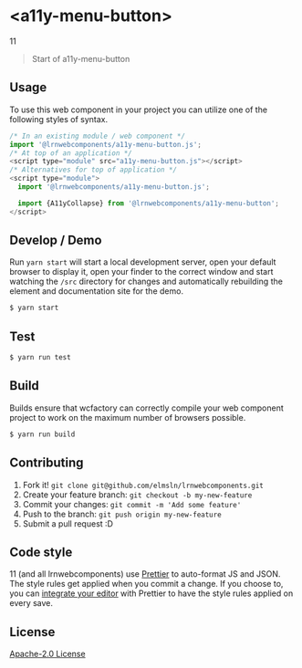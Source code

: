 # &lt;a11y-menu-button&gt;

11
> Start of a11y-menu-button

## Usage
To use this web component in your project you can utilize one of the following styles of syntax.

```js
/* In an existing module / web component */
import '@lrnwebcomponents/a11y-menu-button.js';
/* At top of an application */
<script type="module" src="a11y-menu-button.js"></script>
/* Alternatives for top of application */
<script type="module">
  import '@lrnwebcomponents/a11y-menu-button.js';

  import {A11yCollapse} from '@lrnwebcomponents/a11y-menu-button';
</script>
```

## Develop / Demo
Run `yarn start` will start a local development server, open your default browser to display it, open your finder to the correct window and start watching the `/src` directory for changes and automatically rebuilding the element and documentation site for the demo.
```bash
$ yarn start
```

## Test

```bash
$ yarn run test
```

## Build
Builds ensure that wcfactory can correctly compile your web component project to
work on the maximum number of browsers possible.
```bash
$ yarn run build
```

## Contributing

1. Fork it! `git clone git@github.com/elmsln/lrnwebcomponents.git`
2. Create your feature branch: `git checkout -b my-new-feature`
3. Commit your changes: `git commit -m 'Add some feature'`
4. Push to the branch: `git push origin my-new-feature`
5. Submit a pull request :D

## Code style

11 (and all lrnwebcomponents) use [Prettier][prettier] to auto-format JS and JSON.  The style rules get applied when you commit a change.  If you choose to, you can [integrate your editor][prettier-ed] with Prettier to have the style rules applied on every save.

[prettier]: https://github.com/prettier/prettier/
[prettier-ed]: https://github.com/prettier/prettier/#editor-integration
[polyserve]: https://github.com/Polymer/polyserve
[web-component-tester]: https://github.com/Polymer/web-component-tester

## License
[Apache-2.0 License](http://opensource.org/licenses/Apache-2.0)